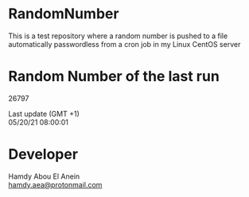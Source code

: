 # RandomNumber    
This is a test repository where a random number is pushed to a file automatically passwordless from a cron job in my Linux CentOS server    
# Random Number of the last run   
26797
      
Last update (GMT +1)    
05/20/21 08:00:01
# Developer    
Hamdy Abou El Anein   
hamdy.aea@protonmail.com
